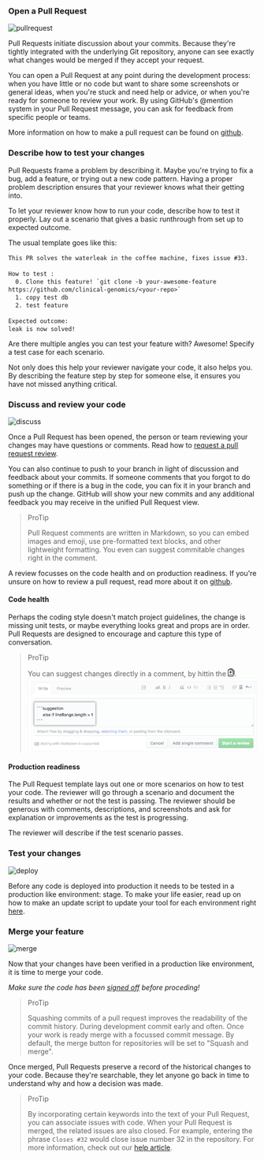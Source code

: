 ### Open a Pull Request

![pullrequest][pullrequest]

Pull Requests initiate discussion about your commits. Because they're tightly integrated with the underlying Git repository, anyone can see exactly what changes would be merged if they accept your request.

You can open a Pull Request at any point during the development process: when you have little or no code but want to share some screenshots or general ideas, when you're stuck and need help or advice, or when you're ready for someone to review your work. By using GitHub's @mention system in your Pull Request message, you can ask for feedback from specific people or teams.

More information on how to make a pull request can be found on [github].

### Describe how to test your changes

Pull Requests frame a problem by describing it. Maybe you're trying to fix a bug, add a feature, or trying out a new code pattern. Having a proper problem description ensures that your reviewer knows what their getting into.

To let your reviewer know how to run your code, describe how to test it properly. Lay out a scenario that gives a basic runthrough from set up to expected outcome.

The usual template goes like this:

```text
This PR solves the waterleak in the coffee machine, fixes issue #33.

How to test :
  0. Clone this feature! `git clone -b your-awesome-feature https://github.com/clinical-genomics/<your-repo>`
  1. copy test db
  2. test feature

Expected outcome:
leak is now solved!
```

Are there multiple angles you can test your feature with? Awesome! Specify a test case for each scenario.

Not only does this help your reviewer navigate your code, it also helps you. By describing the feature step by step for someone else, it ensures you have not missed anything critical.

### Discuss and review your code

![discuss][discuss]

Once a Pull Request has been opened, the person or team reviewing your changes may have questions or comments. Read how to [request a pull request review][pr request].

You can also continue to push to your branch in light of discussion and feedback about your commits. If someone comments that you forgot to do something or if there is a bug in the code, you can fix it in your branch and push up the change. GitHub will show your new commits and any additional feedback you may receive in the unified Pull Request view.

> ProTip
> 
> Pull Request comments are written in Markdown, so you can embed images and emoji, use pre-formatted text blocks, and other lightweight formatting. You even can suggest commitable changes right in the comment.

A review focusses on the code health and on production readiness. If you're unsure on how to review a pull request, read more about it on [github](https://help.github.com/en/articles/reviewing-proposed-changes-in-a-pull-request).

#### Code health

Perhaps the coding style doesn't match project guidelines, the change is missing unit tests, or maybe everything looks great and props are in order. Pull Requests are designed to encourage and capture this type of conversation.

> ProTip
> 
> You can suggest changes directly in a comment, by hittin the <svg version="1.1" width="13" height="16" viewBox="0 0 13 16" class="octicon octicon-diff" aria-hidden="true"><path fill-rule="evenodd" d="M6 7h2v1H6v2H5V8H3V7h2V5h1v2zm-3 6h5v-1H3v1zM7.5 2L11 5.5V15c0 .55-.45 1-1 1H1c-.55 0-1-.45-1-1V3c0-.55.45-1 1-1h6.5zM10 6L7 3H1v12h9V6zM8.5 0H3v1h5l4 4v8h1V4.5L8.5 0z"></path></svg>.
> ![suggest changes][suggest changes]

#### Production readiness

The Pull Request template lays out one or more scenarios on how to test your code. The reviewer will go through a scenario and document the results and whether or not the test is passing. The reviewer should be generous with comments, descriptions, and screenshots and ask for explanation or improvements as the test is progressing.

The reviewer will describe if the test scenario passes.

### Test your changes

![deploy][deploy]

Before any code is deployed into production it needs to be tested in a production like environment: stage. To make your life easier, read up on how to make an update script to update your tool for each environment right [here][update scripts].

### Merge your feature

![merge][merge]

Now that your changes have been verified in a production like environment, it is time to merge your code.

_Make sure the code has been [signed off][sign off] before proceding!_

> ProTip
>
> Squashing commits of a pull request improves the readability of the commit history. During development commit early and often. Once your work is ready merge with a focussed commit message. By default, the merge button for repositories will be set to "Squash and merge".

Once merged, Pull Requests preserve a record of the historical changes to your code. Because they're searchable, they let anyone go back in time to understand why and how a decision was made.

> ProTip
> 
> By incorporating certain keywords into the text of your Pull Request, you can associate issues with code. When your Pull Request is merged, the related issues are also closed. For example, entering the phrase `Closes #32` would close issue number 32 in the repository. For more information, check out our [help article][closing issues].

[github]: https://help.github.com/en/desktop/contributing-to-projects/creating-a-pull-request
[pullrequest]: ../dev/pullrequest.png
[discuss]: ../dev/discuss.png
[pr request]: ../github/pr-request.md
[suggest changes]: ../github/suggestion-block.png
[deploy]: ../dev/deploy.png
[merge]: ../github/merge.png
[closing issues]: https://help.github.com/en/articles/closing-issues-using-keywords
[update scripts]: ../publish/update-scripts.md
[sign off]: ../publish/approving-prs.md

